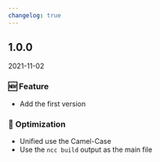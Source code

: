 ```yaml
---
changelog: true
---
```


## 1.0.0

2021-11-02

### 🆕 Feature

- Add the first version

### 💎 Optimization

- Unified use the Camel-Case
- Use the `ncc build` output as the main file
